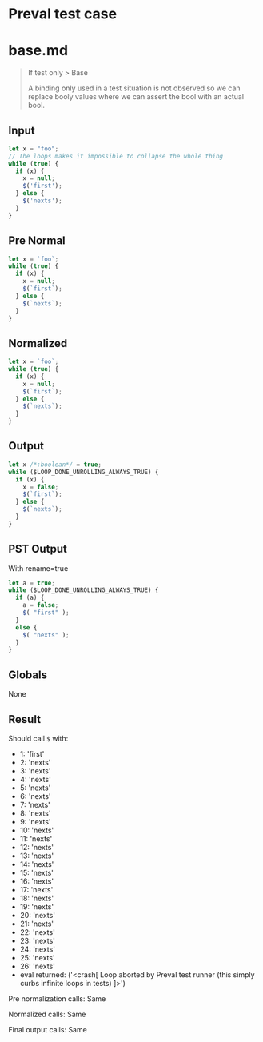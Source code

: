 # Preval test case

# base.md

> If test only > Base
>
> A binding only used in a test situation is not observed so we can replace booly values where we can assert the bool with an actual bool.

## Input

`````js filename=intro
let x = "foo";
// The loops makes it impossible to collapse the whole thing
while (true) {
  if (x) {
    x = null;
    $('first');
  } else {
    $('nexts');
  }
}
`````

## Pre Normal


`````js filename=intro
let x = `foo`;
while (true) {
  if (x) {
    x = null;
    $(`first`);
  } else {
    $(`nexts`);
  }
}
`````

## Normalized


`````js filename=intro
let x = `foo`;
while (true) {
  if (x) {
    x = null;
    $(`first`);
  } else {
    $(`nexts`);
  }
}
`````

## Output


`````js filename=intro
let x /*:boolean*/ = true;
while ($LOOP_DONE_UNROLLING_ALWAYS_TRUE) {
  if (x) {
    x = false;
    $(`first`);
  } else {
    $(`nexts`);
  }
}
`````

## PST Output

With rename=true

`````js filename=intro
let a = true;
while ($LOOP_DONE_UNROLLING_ALWAYS_TRUE) {
  if (a) {
    a = false;
    $( "first" );
  }
  else {
    $( "nexts" );
  }
}
`````

## Globals

None

## Result

Should call `$` with:
 - 1: 'first'
 - 2: 'nexts'
 - 3: 'nexts'
 - 4: 'nexts'
 - 5: 'nexts'
 - 6: 'nexts'
 - 7: 'nexts'
 - 8: 'nexts'
 - 9: 'nexts'
 - 10: 'nexts'
 - 11: 'nexts'
 - 12: 'nexts'
 - 13: 'nexts'
 - 14: 'nexts'
 - 15: 'nexts'
 - 16: 'nexts'
 - 17: 'nexts'
 - 18: 'nexts'
 - 19: 'nexts'
 - 20: 'nexts'
 - 21: 'nexts'
 - 22: 'nexts'
 - 23: 'nexts'
 - 24: 'nexts'
 - 25: 'nexts'
 - 26: 'nexts'
 - eval returned: ('<crash[ Loop aborted by Preval test runner (this simply curbs infinite loops in tests) ]>')

Pre normalization calls: Same

Normalized calls: Same

Final output calls: Same
